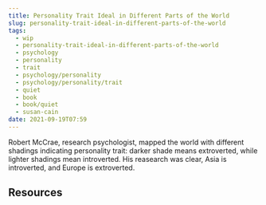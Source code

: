 ```yaml
---
title: Personality Trait Ideal in Different Parts of the World
slug: personality-trait-ideal-in-different-parts-of-the-world
tags:
  - wip
  - personality-trait-ideal-in-different-parts-of-the-world
  - psychology
  - personality
  - trait
  - psychology/personality
  - psychology/personality/trait
  - quiet
  - book
  - book/quiet
  - susan-cain
date: 2021-09-19T07:59
---
```



Robert McCrae, research psychologist, mapped the world with different shadings
indicating personality trait: darker shade means extroverted, while lighter
shadings mean introverted. His reasearch was clear, Asia is introverted, and
Europe is extroverted.

## Resources

[^1]: Quiet: The Power of Introverts in a World That Can't Stop Talking - Chapter 8: Soft Power
